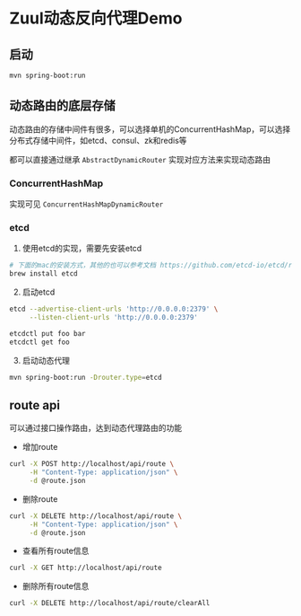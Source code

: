 
# Zuul动态反向代理Demo

## 启动
```bash
mvn spring-boot:run
```

## 动态路由的底层存储
动态路由的存储中间件有很多，可以选择单机的ConcurrentHashMap，可以选择分布式存储中间件，如etcd、consul、zk和redis等

都可以直接通过继承 `AbstractDynamicRouter` 实现对应方法来实现动态路由

### ConcurrentHashMap
实现可见 `ConcurrentHashMapDynamicRouter`

### etcd
1. 使用etcd的实现，需要先安装etcd
```bash
# 下面的mac的安装方式，其他的也可以参考文档 https://github.com/etcd-io/etcd/releases
brew install etcd
```

2. 启动etcd

```bash
etcd --advertise-client-urls 'http://0.0.0.0:2379' \
     --listen-client-urls 'http://0.0.0.0:2379'
```

```bash
etcdctl put foo bar
etcdctl get foo 
```

3. 启动动态代理

```bash
mvn spring-boot:run -Drouter.type=etcd
```

## route api
可以通过接口操作路由，达到动态代理路由的功能

- 增加route
```bash
curl -X POST http://localhost/api/route \
     -H "Content-Type: application/json" \
     -d @route.json
```

- 删除route
```bash
curl -X DELETE http://localhost/api/route \
     -H "Content-Type: application/json" \
     -d @route.json
```


- 查看所有route信息
```bash
curl -X GET http://localhost/api/route 
```

- 删除所有route信息
```bash
curl -X DELETE http://localhost/api/route/clearAll
```
